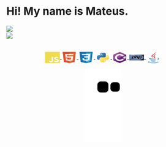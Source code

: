 <h1> Hi! My name is Mateus. </h1>

<div align="inline" >
  <a href="https://github.com/MateusReis25">
  <img height="180em"   align="center" src="https://github-readme-stats.vercel.app/api?username=MateusReis25&show_icons=true&theme=react&include_all_commits=true&count_private=true"/><br>
</div>
  <div> 
   <img height="180em"  align="center" src="https://github-readme-stats.vercel.app/api/top-langs/?username=MATEUSREIS25&layout=compact&langs_count=7&theme=react" />
  </div>
 <br>
<div  align="center"> 
  <div style="display: inline_block"><br>
  <img align="center" alt="Rafa-Js" height="30" width="40" src="https://raw.githubusercontent.com/devicons/devicon/master/icons/javascript/javascript-plain.svg">
  <img align="center" alt="HTML" height="30" width="40" src="https://raw.githubusercontent.com/devicons/devicon/master/icons/html5/html5-original.svg">
  <img align="center" alt="CSS" height="30" width="40" src="https://raw.githubusercontent.com/devicons/devicon/master/icons/css3/css3-original.svg">
  <img align="center" alt="Python" height="30" width="40" src="https://raw.githubusercontent.com/devicons/devicon/master/icons/python/python-original.svg">
  <img align="center" alt="Csharp" height="30" width="40" src="https://raw.githubusercontent.com/devicons/devicon/master/icons/csharp/csharp-original.svg">
  <img align="center" alt="PHP" height="30" width="40" src="https://raw.githubusercontent.com/devicons/devicon/master/icons/php/php-original.svg">
  <img align="center" alt="java" height="30" width="40" src="https://raw.githubusercontent.com/devicons/devicon/master/icons/java/java-original.svg">
 
    
</div>
 
 
  ![Snake animation](https://github.com/MateusReis25/MateusReis25/blob/output/github-contribution-grid-snake.svg)
 
</div>
 



